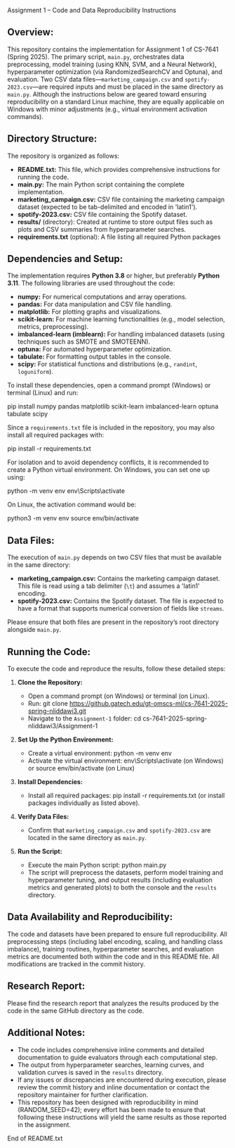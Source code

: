 
Assignment 1 – Code and Data Reproducibility Instructions


Overview:
-----------
This repository contains the implementation for Assignment 1 of CS-7641 (Spring 2025). The primary script, `main.py`, orchestrates data preprocessing, model training (using KNN, SVM, and a Neural Network), hyperparameter optimization (via RandomizedSearchCV and Optuna), and evaluation. Two CSV data files—`marketing_campaign.csv` and `spotify-2023.csv`—are required inputs and must be placed in the same directory as `main.py`. Although the instructions below are geared toward ensuring reproducibility on a standard Linux machine, they are equally applicable on Windows with minor adjustments (e.g., virtual environment activation commands).

Directory Structure:
-----------------------
The repository is organized as follows:
   - **README.txt:** This file, which provides comprehensive instructions for running the code.
   - **main.py:** The main Python script containing the complete implementation.
   - **marketing_campaign.csv:** CSV file containing the marketing campaign dataset (expected to be tab-delimited and encoded in 'latin1').
   - **spotify-2023.csv:** CSV file containing the Spotify dataset.
   - **results/** (directory): Created at runtime to store output files such as plots and CSV summaries from hyperparameter searches.
   - **requirements.txt** (optional): A file listing all required Python packages 

Dependencies and Setup:
--------------------------
The implementation requires **Python 3.8** or higher, but preferably **Python 3.11**. The following libraries are used throughout the code:

   - **numpy:** For numerical computations and array operations.
   - **pandas:** For data manipulation and CSV file handling.
   - **matplotlib:** For plotting graphs and visualizations.
   - **scikit-learn:** For machine learning functionalities (e.g., model selection, metrics, preprocessing).
   - **imbalanced-learn (imblearn):** For handling imbalanced datasets (using techniques such as SMOTE and SMOTEENN).
   - **optuna:** For automated hyperparameter optimization.
   - **tabulate:** For formatting output tables in the console.
   - **scipy:** For statistical functions and distributions (e.g., `randint`, `loguniform`).

To install these dependencies, open a command prompt (Windows) or terminal (Linux) and run:

   pip install numpy pandas matplotlib scikit-learn imbalanced-learn optuna tabulate scipy

Since a `requirements.txt` file is included in the repository, you may also install all required packages with:

   pip install -r requirements.txt

For isolation and to avoid dependency conflicts, it is recommended to create a Python virtual environment. On Windows, you can set one up using:

   python -m venv env
   env\Scripts\activate

On Linux, the activation command would be:

   python3 -m venv env
   source env/bin/activate

Data Files:
------------
The execution of `main.py` depends on two CSV files that must be available in the same directory:

   - **marketing_campaign.csv:** Contains the marketing campaign dataset. This file is read using a tab delimiter (`\t`) and assumes a 'latin1' encoding.
   - **spotify-2023.csv:** Contains the Spotify dataset. The file is expected to have a format that supports numerical conversion of fields like `streams`.

Please ensure that both files are present in the repository’s root directory alongside `main.py`.

Running the Code:
---------------------
To execute the code and reproduce the results, follow these detailed steps:

   1. **Clone the Repository:**
      - Open a command prompt (on Windows) or terminal (on Linux).
      - Run:
            git clone https://github.gatech.edu/gt-omscs-ml/cs-7641-2025-spring-nliddawi3.git
      - Navigate to the `Assignment-1` folder:
            cd cs-7641-2025-spring-nliddawi3/Assignment-1

   2. **Set Up the Python Environment:**
      - Create a virtual environment:
            python -m venv env
      - Activate the virtual environment:
            env\Scripts\activate   (on Windows)
         or
            source env/bin/activate   (on Linux)

   3. **Install Dependencies:**
      - Install all required packages:
            pip install -r requirements.txt
         (or install packages individually as listed above).

   4. **Verify Data Files:**
      - Confirm that `marketing_campaign.csv` and `spotify-2023.csv` are located in the same directory as `main.py`.

   5. **Run the Script:**
      - Execute the main Python script:
            python main.py
      - The script will preprocess the datasets, perform model training and hyperparameter tuning, and output results (including evaluation metrics and generated plots) to both the console and the `results` directory.

Data Availability and Reproducibility:
-------------------------------------------
The code and datasets have been prepared to ensure full reproducibility. All preprocessing steps (including label encoding, scaling, and handling class imbalance), training routines, hyperparameter searches, and evaluation metrics are documented both within the code and in this README file. All modifications are tracked in the commit history.


Research Report:
-------------------------------------------
Please find the research report that analyzes the results produced by the code in the same GitHub directory as the code.


Additional Notes:
--------------------
   - The code includes comprehensive inline comments and detailed documentation to guide evaluators through each computational step.
   - The output from hyperparameter searches, learning curves, and validation curves is saved in the `results` directory.
   - If any issues or discrepancies are encountered during execution, please review the commit history and inline documentation or contact the repository maintainer for further clarification.
   - This repository has been designed with reproducibility in mind (RANDOM_SEED=42); every effort has been made to ensure that following these instructions will yield the same results as those reported in the assignment.


End of README.txt

